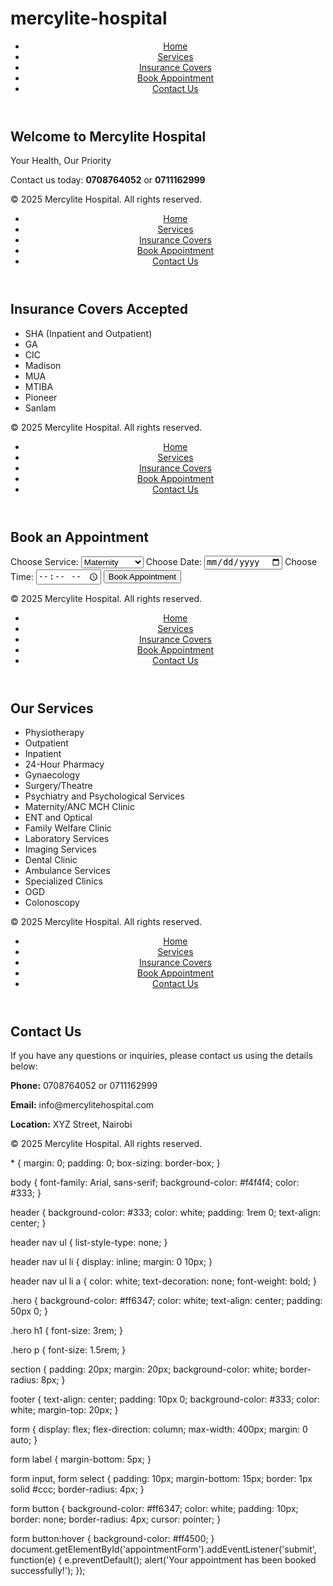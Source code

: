 # mercylite-hospital<!DOCTYPE html>
<html lang="en">
<head>
    <meta charset="UTF-8">
    <meta name="viewport" content="width=device-width, initial-scale=1.0">
    <title>Mercylite Hospital</title>
    <link rel="stylesheet" href="assets/css/style.css">
</head>
<body>
    <header>
        <nav>
            <ul>
                <li><a href="index.html">Home</a></li>
                <li><a href="services.html">Services</a></li>
                <li><a href="insurance.html">Insurance Covers</a></li>
                <li><a href="appointments.html">Book Appointment</a></li>
                <li><a href="contact.html">Contact Us</a></li>
            </ul>
        </nav>
    </header>
    <section class="hero">
        <h1>Welcome to Mercylite Hospital</h1>
        <p>Your Health, Our Priority</p>
        <p>Contact us today: <strong>0708764052</strong> or <strong>0711162999</strong></p>
    </section>
    <footer>
        <p>&copy; 2025 Mercylite Hospital. All rights reserved.</p>
    </footer>
</body>
</html><!DOCTYPE html>
<html lang="en">
<head>
    <meta charset="UTF-8">
    <meta name="viewport" content="width=device-width, initial-scale=1.0">
    <title>Insurance Covers | Mercylite Hospital</title>
    <link rel="stylesheet" href="assets/css/style.css">
</head>
<body>
    <header>
        <nav>
            <ul>
                <li><a href="index.html">Home</a></li>
                <li><a href="services.html">Services</a></li>
                <li><a href="insurance.html">Insurance Covers</a></li>
                <li><a href="appointments.html">Book Appointment</a></li>
                <li><a href="contact.html">Contact Us</a></li>
            </ul>
        </nav>
    </header>
    <section>
        <h1>Insurance Covers Accepted</h1>
        <ul>
            <li>SHA (Inpatient and Outpatient)</li>
            <li>GA</li>
            <li>CIC</li>
            <li>Madison</li>
            <li>MUA</li>
            <li>MTIBA</li>
            <li>Pioneer</li>
            <li>Sanlam</li>
        </ul>
    </section>
    <footer>
        <p>&copy; 2025 Mercylite Hospital. All rights reserved.</p>
    </footer>
</body>
</html>
<!DOCTYPE html>
<html lang="en">
<head>
    <meta charset="UTF-8">
    <meta name="viewport" content="width=device-width, initial-scale=1.0">
    <title>Book Appointment | Mercylite Hospital</title>
    <link rel="stylesheet" href="assets/css/style.css">
</head>
<body>
    <header>
        <nav>
            <ul>
                <li><a href="index.html">Home</a></li>
                <li><a href="services.html">Services</a></li>
                <li><a href="insurance.html">Insurance Covers</a></li>
                <li><a href="appointments.html">Book Appointment</a></li>
                <li><a href="contact.html">Contact Us</a></li>
            </ul>
        </nav>
    </header>
    <section>
        <h1>Book an Appointment</h1>
        <form id="appointmentForm">
            <label for="service">Choose Service:</label>
            <select name="service" id="service">
                <option value="maternity">Maternity</option>
                <option value="dentistry">Dentistry</option>
                <option value="colonoscopy">Colonoscopy</option>
            </select>
            <label for="date">Choose Date:</label>
            <input type="date" id="date" name="date">
            <label for="time">Choose Time:</label>
            <input type="time" id="time" name="time">
            <button type="submit">Book Appointment</button>
        </form>
    </section>
    <footer>
        <p>&copy; 2025 Mercylite Hospital. All rights reserved.</p>
    </footer>
    <script src="assets/js/script.js"></script>
</body>
</html>
<!DOCTYPE html>
<html lang="en">
<head>
    <meta charset="UTF-8">
    <meta name="viewport" content="width=device-width, initial-scale=1.0">
    <title>Services | Mercylite Hospital</title>
    <link rel="stylesheet" href="assets/css/style.css">
</head>
<body>
    <header>
        <nav>
            <ul>
                <li><a href="index.html">Home</a></li>
                <li><a href="services.html">Services</a></li>
                <li><a href="insurance.html">Insurance Covers</a></li>
                <li><a href="appointments.html">Book Appointment</a></li>
                <li><a href="contact.html">Contact Us</a></li>
            </ul>
        </nav>
    </header>
    <section>
        <h1>Our Services</h1>
        <ul>
            <li>Physiotherapy</li>
            <li>Outpatient</li>
            <li>Inpatient</li>
            <li>24-Hour Pharmacy</li>
            <li>Gynaecology</li>
            <li>Surgery/Theatre</li>
            <li>Psychiatry and Psychological Services</li>
            <li>Maternity/ANC MCH Clinic</li>
            <li>ENT and Optical</li>
            <li>Family Welfare Clinic</li>
            <li>Laboratory Services</li>
            <li>Imaging Services</li>
            <li>Dental Clinic</li>
            <li>Ambulance Services</li>
            <li>Specialized Clinics</li>
            <li>OGD</li>
            <li>Colonoscopy</li>
        </ul>
    </section>
    <footer>
        <p>&copy; 2025 Mercylite Hospital. All rights reserved.</p>
    </footer>
</body>
</html>
<!DOCTYPE html>
<html lang="en">
<head>
    <meta charset="UTF-8">
    <meta name="viewport" content="width=device-width, initial-scale=1.0">
    <title>Contact Us | Mercylite Hospital</title>
    <link rel="stylesheet" href="assets/css/style.css">
</head>
<body>
    <header>
        <nav>
            <ul>
                <li><a href="index.html">Home</a></li>
                <li><a href="services.html">Services</a></li>
                <li><a href="insurance.html">Insurance Covers</a></li>
                <li><a href="appointments.html">Book Appointment</a></li>
                <li><a href="contact.html">Contact Us</a></li>
            </ul>
        </nav>
    </header>
    <section>
        <h1>Contact Us</h1>
        <p>If you have any questions or inquiries, please contact us using the details below:</p>
        <p><strong>Phone:</strong> 0708764052 or 0711162999</p>
        <p><strong>Email:</strong> info@mercylitehospital.com</p>
        <p><strong>Location:</strong> XYZ Street, Nairobi</p>
    </section>
    <footer>
        <p>&copy; 2025 Mercylite Hospital. All rights reserved.</p>
    </footer>
</body>
</html>
* {
    margin: 0;
    padding: 0;
    box-sizing: border-box;
}

body {
    font-family: Arial, sans-serif;
    background-color: #f4f4f4;
    color: #333;
}

header {
    background-color: #333;
    color: white;
    padding: 1rem 0;
    text-align: center;
}

header nav ul {
    list-style-type: none;
}

header nav ul li {
    display: inline;
    margin: 0 10px;
}

header nav ul li a {
    color: white;
    text-decoration: none;
    font-weight: bold;
}

.hero {
    background-color: #ff6347;
    color: white;
    text-align: center;
    padding: 50px 0;
}

.hero h1 {
    font-size: 3rem;
}

.hero p {
    font-size: 1.5rem;
}

section {
    padding: 20px;
    margin: 20px;
    background-color: white;
    border-radius: 8px;
}

footer {
    text-align: center;
    padding: 10px 0;
    background-color: #333;
    color: white;
    margin-top: 20px;
}

form {
    display: flex;
    flex-direction: column;
    max-width: 400px;
    margin: 0 auto;
}

form label {
    margin-bottom: 5px;
}

form input, form select {
    padding: 10px;
    margin-bottom: 15px;
    border: 1px solid #ccc;
    border-radius: 4px;
}

form button {
    background-color: #ff6347;
    color: white;
    padding: 10px;
    border: none;
    border-radius: 4px;
    cursor: pointer;
}

form button:hover {
    background-color: #ff4500;
}
document.getElementById('appointmentForm').addEventListener('submit', function(e) {
    e.preventDefault();
    alert('Your appointment has been booked successfully!');
});

